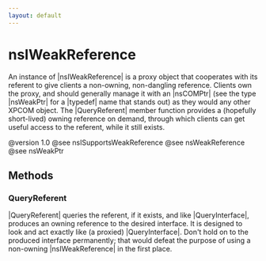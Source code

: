 ```yaml
---
layout: default
---
```


# nsIWeakReference #

An instance of |nsIWeakReference| is a proxy object that cooperates with
its referent to give clients a non-owning, non-dangling reference.  Clients
own the proxy, and should generally manage it with an |nsCOMPtr| (see the
type |nsWeakPtr| for a |typedef| name that stands out) as they would any
other XPCOM object.  The |QueryReferent| member function provides a
(hopefully short-lived) owning reference on demand, through which clients
can get useful access to the referent, while it still exists.

@version 1.0
@see nsISupportsWeakReference
@see nsWeakReference
@see nsWeakPtr


## Methods ##

### QueryReferent ###

|QueryReferent| queries the referent, if it exists, and like |QueryInterface|, produces
an owning reference to the desired interface.  It is designed to look and act exactly
like (a proxied) |QueryInterface|.  Don't hold on to the produced interface permanently;
that would defeat the purpose of using a non-owning |nsIWeakReference| in the first place.

